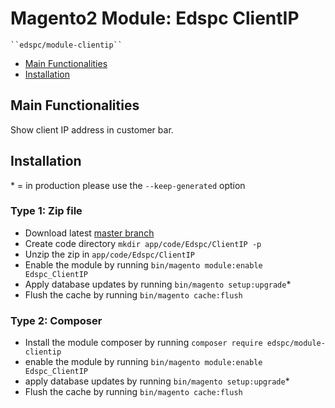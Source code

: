 # Magento2 Module: Edspc ClientIP

    ``edspc/module-clientip``

 - [Main Functionalities](#markdown-header-main-functionalities)
 - [Installation](#markdown-header-installation)


## Main Functionalities
Show client IP address in customer bar.

## Installation
\* = in production please use the `--keep-generated` option

### Type 1: Zip file

 - Download latest [master branch](https://github.com/edspc/module-clientip/archive/master.zip)
 - Create code directory `mkdir app/code/Edspc/ClientIP -p`
 - Unzip the zip in `app/code/Edspc/ClientIP`
 - Enable the module by running `bin/magento module:enable Edspc_ClientIP`
 - Apply database updates by running `bin/magento setup:upgrade`\*
 - Flush the cache by running `bin/magento cache:flush`

### Type 2: Composer

 - Install the module composer by running `composer require edspc/module-clientip`
 - enable the module by running `bin/magento module:enable Edspc_ClientIP`
 - apply database updates by running `bin/magento setup:upgrade`\*
 - Flush the cache by running `bin/magento cache:flush`
